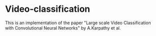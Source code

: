 # Video-classification


This is an implementation of the paper "Large scale Video Classification with Convolutional Neural Networks" by A.Karpathy et al.

